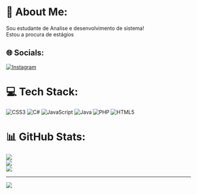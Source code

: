 # 💫 About Me:
Sou estudante de Analise e desenvolvimento de sistema!<br>Estou a procura de estágios


## 🌐 Socials:
[![Instagram](https://img.shields.io/badge/Instagram-%23E4405F.svg?logo=Instagram&logoColor=white)](https://instagram.com/zzzzalessandro) 

# 💻 Tech Stack:
![CSS3](https://img.shields.io/badge/css3-%231572B6.svg?style=flat&logo=css3&logoColor=white) ![C#](https://img.shields.io/badge/c%23-%23239120.svg?style=flat&logo=c-sharp&logoColor=white) ![JavaScript](https://img.shields.io/badge/javascript-%23323330.svg?style=flat&logo=javascript&logoColor=%23F7DF1E) ![Java](https://img.shields.io/badge/java-%23ED8B00.svg?style=flat&logo=java&logoColor=white) ![PHP](https://img.shields.io/badge/php-%23777BB4.svg?style=flat&logo=php&logoColor=white) ![HTML5](https://img.shields.io/badge/html5-%23E34F26.svg?style=flat&logo=html5&logoColor=white)
# 📊 GitHub Stats:
![](https://github-readme-stats.vercel.app/api?username=zALezin&theme=dracula&hide_border=false&include_all_commits=false&count_private=false)<br/>
![](https://github-readme-streak-stats.herokuapp.com/?user=zALezin&theme=dracula&hide_border=false)<br/>
![](https://github-readme-stats.vercel.app/api/top-langs/?username=zALezin&theme=dracula&hide_border=false&include_all_commits=false&count_private=false&layout=compact)

---
[![](https://visitcount.itsvg.in/api?id=zALezin&icon=0&color=0)](https://visitcount.itsvg.in)

<!-- Proudly created with GPRM ( https://gprm.itsvg.in ) -->